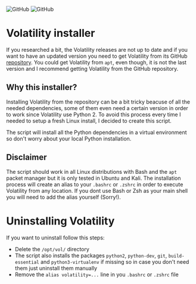 <img alt="GitHub" src="https://img.shields.io/badge/version-v1.2-blue"> <img alt="GitHub" src="https://img.shields.io/github/license/anthares101/kali_volatility_installer">

# Volatility installer

If you researched a bit, the Volatility releases are not up to date and if you want to have an updated version you need to get Volatility from its GitHub 
[repository](https://github.com/volatilityfoundation/volatility). You could get Volatility from `apt`, even though, it is not the last version and I recommend getting Volatility from the GitHub repository.

## Why this installer?

Installing Volatility from the repository can be a bit tricky beacuse of all the needed dependencies, some of them even need a certain version in order to work since Volatility use Python 2. To avoid this process every time I needed to setup a fresh Linux install, I decided to create this script.

The script will install all the Python dependencies in a virtual environment so don't worry about your local Python installation.

## Disclaimer

The script should work in all Linux distributions with Bash and the `apt` packet manager but it is only tested in Ubuntu and Kali. The installation process will create an alias to your `.bashrc` or `.zshrc` in order to execute Volatility from any location. If you dont use Bash or Zsh as your main shell you will need to add the alias yourself (Sorry!).

# Uninstalling Volatility

If you want to uninstall follow this steps:
- Delete the `/opt/vol/` directory
- The script also installs the packages `python2`, `python-dev`, `git`, `build-essential` and `python3-virtualenv` if missing so in case you don't need them just uninstall them manually
- Remove the `alias volatility=...` line in you `.bashrc` or `.zshrc` file
